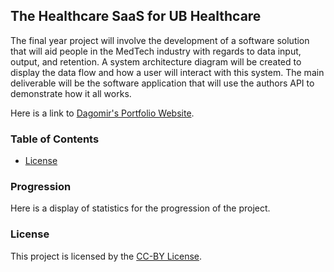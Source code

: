 ## The Healthcare SaaS for UB Healthcare
The final year project will involve the development of a software solution that will aid people in the MedTech industry with regards to data input, output, and retention. A system architecture diagram will be created to display the data flow and how a user will interact with this system. The main deliverable will be the software application that will use the authors API to demonstrate how it all works.

Here is a link to [Dagomir's Portfolio Website](https://www.dagomirwojcik.com).

### Table of Contents
- [License](#License)

### Progression
Here is a display of statistics for the progression of the project.

### License
This project is licensed by the [CC-BY License](LICENSE).


